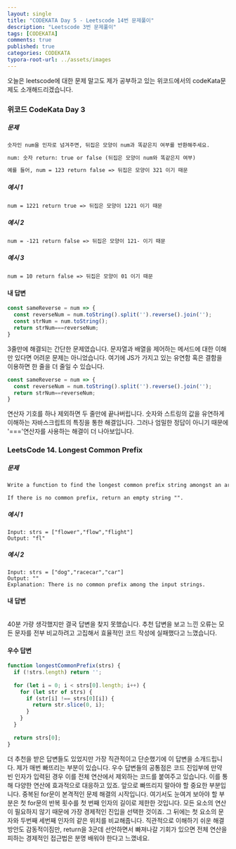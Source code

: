 ```yaml
---
layout: single
title: "CODEKATA Day 5 - Leetscode 14번 문제풀이"
description: "Leetscode 3번 문제풀이"
tags: [CODEKATA]
comments: true
published: true
categories: CODEKATA
typora-root-url: ../assets/images
---
```


 오늘은 leetscode에 대한 문제 말고도 제가 공부하고 있는 위코드에서의 codeKata문제도 소개해드리겠습니다. 



###  위코드 CodeKata Day 3

##### 문제

```markdown
숫자인 num을 인자로 넘겨주면, 뒤집은 모양이 num과 똑같은지 여부를 반환해주세요.

num: 숫자 return: true or false (뒤집은 모양이 num와 똑같은지 여부)

예를 들어, num = 123 return false => 뒤집은 모양이 321 이기 때문
```



##### 예시 1

```
num = 1221 return true => 뒤집은 모양이 1221 이기 때문
```



##### 예시 2

```
num = -121 return false => 뒤집은 모양이 121- 이기 때문
```



##### 예시 3

```
num = 10 return false => 뒤집은 모양이 01 이기 때문
```



#### 내 답변

```js
const sameReverse = num => {
  const reverseNum = num.toString().split('').reverse().join('');
  const strNum = num.toString();
  return strNum===reverseNum;
}
```

  3줄만에 해결되는 간단한 문제였습니다. 문자열과 배열을 제어하는 메서드에 대한 이해만 있다면 어려운 문제는 아니었습니다. 여기에 JS가 가지고 있는 유연함 혹은 결함을 이용하면 한 줄을 더 줄일 수 있습니다.

```js
const sameReverse = num => {
  const reverseNum = num.toString().split('').reverse().join('');
  return strNum==reverseNum;
}
```

 연산자 기호를 하나 제외하면 두 줄만에 끝나버립니다. 숫자와 스트링의 값을 유연하게 이해하는 자바스크립트의 특징을 통한 해결입니다. 그러나 엄밀한 정답이 아니기 때문에 '==='연산자를 사용하는 해결이 더 나아보입니다.



###  LeetsCode 14. Longest Common Prefix

##### 문제

```markdown
Write a function to find the longest common prefix string amongst an array of strings.

If there is no common prefix, return an empty string "".
```



##### 예시 1

```
Input: strs = ["flower","flow","flight"]
Output: "fl"
```



##### 예시 2

```
Input: strs = ["dog","racecar","car"]
Output: ""
Explanation: There is no common prefix among the input strings.
```



#### 내 답변

```js

```

  40분 가량 생각했지만 결국 답변을 찾지 못했습니다. 추천 답변을 보고 느낀 오류는 모든 문자를 전부 비교하려고 고집해서 효율적인 코드 작성에 실패했다고 느꼈습니다. 



#### 우수 답변

```js
function longestCommonPrefix(strs) {
  if (!strs.length) return '';
  
  for (let i = 0; i < strs[0].length; i++) {
    for (let str of strs) {
      if (str[i] !== strs[0][i]) {
        return str.slice(0, i);
      }
    }
  }
  
  return strs[0];
}
```

 더 추천을 받은 답변들도 있었지만 가장 직관적이고 단순했기에 이 답변을 소개드립니다. 제가 매번 빠뜨리는 부분이 있습니다. 우수 답변들의 공통점은 코드 진입부에 만약 빈 인자가 입력된 경우 이를 전체 연산에서 제외하는 코드를 붙여주고 있습니다. 이를 통해 다양한 연산에 효과적으로 대응하고 있죠. 앞으로 빠뜨리지 말아야 할 중요한 부분입니다. 중복된 for문이 본격적인 문제 해결의 시작입니다. 여기서도 눈여겨 보아야 할 부분은 첫 for문의 반복 횟수를 첫 번째 인자의 길이로 제한한 것입니다. 모든 요소의 연산이 필요하지 않기 때문에 가장 경제적인 진입을 선택한 것이죠. 그 뒤에는 첫 요소의 문자와 두번째 세번째 인자의 같은 위치를 비교해줍니다. 직관적으로 이해하기 쉬운 해결 방안도 감동적이짐만, return을 3군데 선언하면서 빠져나갈 기회가 있으면 전체 연산을 피하는 경제적인 접근법은 분명 배워야 한다고 느꼈네요.

